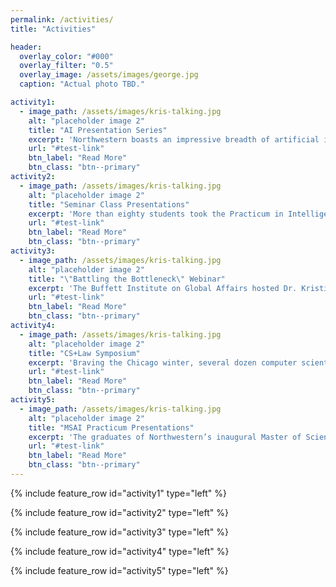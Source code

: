 ```yaml
---
permalink: /activities/
title: "Activities"

header:
  overlay_color: "#000"
  overlay_filter: "0.5"
  overlay_image: /assets/images/george.jpg
  caption: "Actual photo TBD."

activity1:
  - image_path: /assets/images/kris-talking.jpg
    alt: "placeholder image 2"
    title: "AI Presentation Series"
    excerpt: 'Northwestern boasts an impressive breadth of artificial intelligence practitioners.  As part of a new effort to build connections and community among these diverse research professionals, the Office of Research sponsored a weekly presentation series during the 2020 spring and summer terms.  Each week, a pair of individuals from one of Northwestern’s schools showcased their work and illustrated the nature of the artificial intelligence research in their department.'
    url: "#test-link"
    btn_label: "Read More"
    btn_class: "btn--primary"
activity2:
  - image_path: /assets/images/kris-talking.jpg
    alt: "placeholder image 2"
    title: "Seminar Class Presentations"
    excerpt: 'More than eighty students took the Practicum in Intelligent Systems course offered by Dr. Kristian Hammond in the 2020 spring quarter.  These self-motivated students, undeterred by the challenges of remote learning during the global coronavirus pandemic, pursued projects relating to natural language understanding, COVID-19 monitoring, and conversational agents.'
    url: "#test-link"
    btn_label: "Read More"
    btn_class: "btn--primary"
activity3:
  - image_path: /assets/images/kris-talking.jpg
    alt: "placeholder image 2"
    title: "\"Battling the Bottleneck\" Webinar"
    excerpt: 'The Buffett Institute on Global Affairs hosted Dr. Kristian Hammond and Dr. Hani Mahmassani to discuss the impact of COVID-19 on supply chains.  Dr. Hammond and Dr. Mahmassani touched on the vulnerabilities of existing supply chains, the viability of supplementary models, and the future of logistics in a post-COVID world.'
    url: "#test-link"
    btn_label: "Read More"
    btn_class: "btn--primary"
activity4:
  - image_path: /assets/images/kris-talking.jpg
    alt: "placeholder image 2"
    title: "CS+Law Symposium"
    excerpt: 'Braving the Chicago winter, several dozen computer scientists and legal scholars gathered at Northwestern’s Pritzker School of Law to discuss the intersection of technology and the law.  Presenters, several of whom had flown in for the event, touched upon topics ranging from digital ethics to the application of network theory to patent law to novel legal constructs made possible through artificial intelligence technology.'
    url: "#test-link"
    btn_label: "Read More"
    btn_class: "btn--primary"
activity5:
  - image_path: /assets/images/kris-talking.jpg
    alt: "placeholder image 2"
    title: "MSAI Practicum Presentations"
    excerpt: 'The graduates of Northwestern’s inaugural Master of Science in Artificial Intelligence (MSAI) program gathered at the Ford Motor Company Engineering Design Center to present the results of their term-long practicum projects.  The students formed groups around a variety of real-world artificial intelligence problems curated by the MSAI program, whose subjects ranged from manufacturing optimization to conversational interface development to model design for time-series data.'
    url: "#test-link"
    btn_label: "Read More"
    btn_class: "btn--primary"
---
```


{% include feature_row id="activity1" type="left" %}

{% include feature_row id="activity2" type="left" %}

{% include feature_row id="activity3" type="left" %}

{% include feature_row id="activity4" type="left" %}

{% include feature_row id="activity5" type="left" %}
